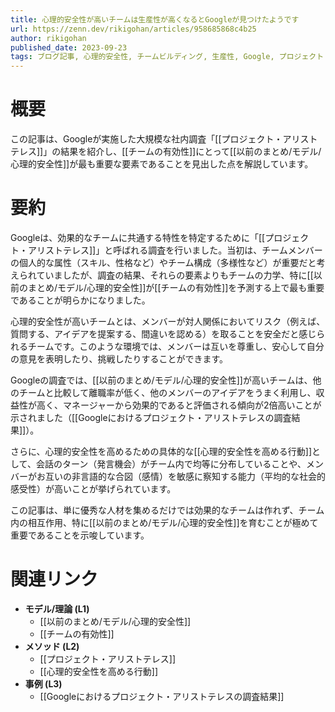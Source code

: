 ```yaml
---
title: 心理的安全性が高いチームは生産性が高くなるとGoogleが見つけたようです
url: https://zenn.dev/rikigohan/articles/958685868c4b25
author: rikigohan
published_date: 2023-09-23
tags: ブログ記事, 心理的安全性, チームビルディング, 生産性, Google, プロジェクト・アリストテレス
---
```


# 概要

この記事は、Googleが実施した大規模な社内調査「[[プロジェクト・アリストテレス]]」の結果を紹介し、[[チームの有効性]]にとって[[以前のまとめ/モデル/心理的安全性]]が最も重要な要素であることを見出した点を解説しています。

# 要約

Googleは、効果的なチームに共通する特性を特定するために「[[プロジェクト・アリストテレス]]」と呼ばれる調査を行いました。当初は、チームメンバーの個人的な属性（スキル、性格など）やチーム構成（多様性など）が重要だと考えられていましたが、調査の結果、それらの要素よりもチームの力学、特に[[以前のまとめ/モデル/心理的安全性]]が[[チームの有効性]]を予測する上で最も重要であることが明らかになりました。

心理的安全性が高いチームとは、メンバーが対人関係においてリスク（例えば、質問する、アイデアを提案する、間違いを認める）を取ることを安全だと感じられるチームです。このような環境では、メンバーは互いを尊重し、安心して自分の意見を表明したり、挑戦したりすることができます。

Googleの調査では、[[以前のまとめ/モデル/心理的安全性]]が高いチームは、他のチームと比較して離職率が低く、他のメンバーのアイデアをうまく利用し、収益性が高く、マネージャーから効果的であると評価される傾向が2倍高いことが示されました（[[Googleにおけるプロジェクト・アリストテレスの調査結果]]）。

さらに、心理的安全性を高めるための具体的な[[心理的安全性を高める行動]]として、会話のターン（発言機会）がチーム内で均等に分布していることや、メンバーがお互いの非言語的な合図（感情）を敏感に察知する能力（平均的な社会的感受性）が高いことが挙げられています。

この記事は、単に優秀な人材を集めるだけでは効果的なチームは作れず、チーム内の相互作用、特に[[以前のまとめ/モデル/心理的安全性]]を育むことが極めて重要であることを示唆しています。

# 関連リンク

* **モデル/理論 (L1)**
    * [[以前のまとめ/モデル/心理的安全性]]
    * [[チームの有効性]]
* **メソッド (L2)**
    * [[プロジェクト・アリストテレス]]
    * [[心理的安全性を高める行動]]
* **事例 (L3)**
    * [[Googleにおけるプロジェクト・アリストテレスの調査結果]]

